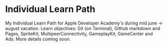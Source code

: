 # Individual Learn Path
My Individual Learn Path for Apple Developer Academy's during mid june -> august vacation. Learn objectives: Git (on Terminal), Github markdown and Pages, SpriteKit, MultipeerConnectivity, GameplayKit, GameCenter and Ads. More details coming soon.
